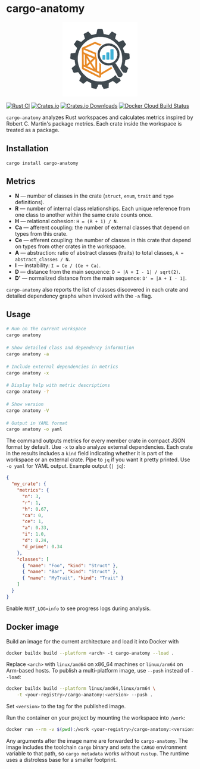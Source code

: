 # cargo-anatomy
<p align="center">
  <img src="logo.svg" alt="Cargo Anatomy Logo" width="200" />
</p>

[![Rust CI](https://github.com/cutsea110/cargo-anatomy/actions/workflows/ci.yml/badge.svg)](https://github.com/cutsea110/cargo-anatomy/actions/workflows/ci.yml)
[![Crates.io](https://img.shields.io/crates/v/cargo-anatomy.svg)](https://crates.io/crates/cargo-anatomy)
[![Crates.io Downloads](https://img.shields.io/crates/d/cargo-anatomy.svg?label=Crates.io&logo=rust)](https://crates.io/crates/cargo-anatomy)
[![Docker Cloud Build Status](https://img.shields.io/docker/pulls/cutsea110/cargo-anatomy?label=cargo-anatomy&logo=docker)](https://hub.docker.com/repository/docker/cutsea110/cargo-anatomy/general)

`cargo-anatomy` analyzes Rust workspaces and calculates metrics inspired by Robert C. Martin's package metrics. Each crate inside the workspace is treated as a package.

## Installation

```
cargo install cargo-anatomy
```

## Metrics

- **N** — number of classes in the crate (`struct`, `enum`, `trait` and `type` definitions).
- **R** — number of internal class relationships. Each unique reference from one class to another within the same crate counts once.
- **H** — relational cohesion: `H = (R + 1) / N`.
- **Ca** — afferent coupling: the number of external classes that depend on types from this crate.
- **Ce** — efferent coupling: the number of classes in this crate that depend on types from other crates in the workspace.
- **A** — abstraction: ratio of abstract classes (traits) to total classes, `A = abstract_classes / N`.
- **I** — instability: `I = Ce / (Ce + Ca)`.
- **D** — distance from the main sequence: `D = |A + I - 1| / sqrt(2)`.
- **D'** — normalized distance from the main sequence: `D' = |A + I - 1|`.

`cargo-anatomy` also reports the list of classes discovered in each crate and detailed dependency graphs when invoked with the `-a` flag.

## Usage

```bash
# Run on the current workspace
cargo anatomy

# Show detailed class and dependency information
cargo anatomy -a

# Include external dependencies in metrics
cargo anatomy -x

# Display help with metric descriptions
cargo anatomy -?

# Show version
cargo anatomy -V

# Output in YAML format
cargo anatomy -o yaml
```

The command outputs metrics for every member crate in compact JSON format by default. Use `-x` to also analyze external dependencies. Each crate in the results includes a `kind` field indicating whether it is part of the workspace or an external crate. Pipe to `jq` if you want it pretty printed. Use `-o yaml` for YAML output. Example output (`| jq`):

```json
{
  "my_crate": {
    "metrics": {
      "n": 3,
      "r": 1,
      "h": 0.67,
      "ca": 0,
      "ce": 1,
      "a": 0.33,
      "i": 1.0,
      "d": 0.24,
      "d_prime": 0.34
    },
    "classes": [
      { "name": "Foo", "kind": "Struct" },
      { "name": "Bar", "kind": "Struct" },
      { "name": "MyTrait", "kind": "Trait" }
    ]
  }
}
```

Enable `RUST_LOG=info` to see progress logs during analysis.

## Docker image

Build an image for the current architecture and load it into Docker with

```bash
docker buildx build --platform <arch> -t cargo-anatomy --load .
```

Replace `<arch>` with `linux/amd64` on x86_64 machines or `linux/arm64` on
Arm-based hosts. To publish a multi-platform image, use `--push` instead of
`--load`:

```bash
docker buildx build --platform linux/amd64,linux/arm64 \
    -t <your-registry>/cargo-anatomy:<version> --push .
```
Set `<version>` to the tag for the published image.

Run the container on your project by mounting the workspace into `/work`:

```bash
docker run --rm -v $(pwd):/work <your-registry>/cargo-anatomy:<version> [ARGS...]
```

Any arguments after the image name are forwarded to `cargo-anatomy`. The image
includes the toolchain `cargo` binary and sets the `CARGO` environment variable
to that path, so `cargo metadata` works without `rustup`. The runtime uses a
distroless base for a smaller footprint.

